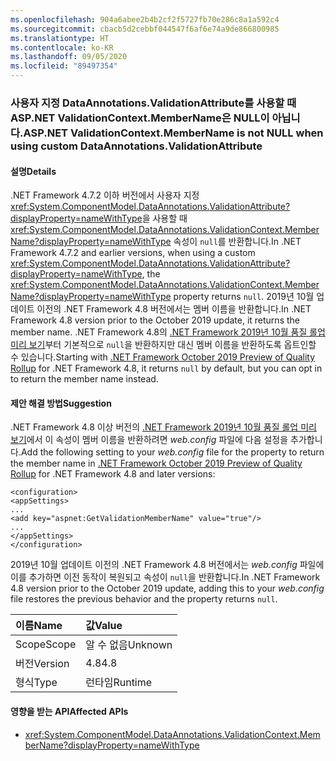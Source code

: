 ```yaml
---
ms.openlocfilehash: 904a6abee2b4b2cf2f5727fb70e286c8a1a592c4
ms.sourcegitcommit: cbacb5d2cebbf044547f6af6e74a9de866800985
ms.translationtype: HT
ms.contentlocale: ko-KR
ms.lasthandoff: 09/05/2020
ms.locfileid: "89497354"
---
```

### <a name="aspnet-validationcontextmembername-is-not-null-when-using-custom-dataannotationsvalidationattribute"></a><span data-ttu-id="96d7a-101">사용자 지정 DataAnnotations.ValidationAttribute를 사용할 때 ASP.NET ValidationContext.MemberName은 NULL이 아닙니다.</span><span class="sxs-lookup"><span data-stu-id="96d7a-101">ASP.NET ValidationContext.MemberName is not NULL when using custom DataAnnotations.ValidationAttribute</span></span>

#### <a name="details"></a><span data-ttu-id="96d7a-102">설명</span><span class="sxs-lookup"><span data-stu-id="96d7a-102">Details</span></span>

<span data-ttu-id="96d7a-103">.NET Framework 4.7.2 이하 버전에서 사용자 지정 <xref:System.ComponentModel.DataAnnotations.ValidationAttribute?displayProperty=nameWithType>을 사용할 때 <xref:System.ComponentModel.DataAnnotations.ValidationContext.MemberName?displayProperty=nameWithType> 속성이 `null`를 반환합니다.</span><span class="sxs-lookup"><span data-stu-id="96d7a-103">In .NET Framework 4.7.2 and earlier versions, when using a custom <xref:System.ComponentModel.DataAnnotations.ValidationAttribute?displayProperty=nameWithType>, the <xref:System.ComponentModel.DataAnnotations.ValidationContext.MemberName?displayProperty=nameWithType> property returns `null`.</span></span> <span data-ttu-id="96d7a-104">2019년 10월 업데이트 이전의 .NET Framework 4.8 버전에서는 멤버 이름을 반환합니다.</span><span class="sxs-lookup"><span data-stu-id="96d7a-104">In .NET Framework 4.8 version prior to the October 2019 update, it returns the member name.</span></span> <span data-ttu-id="96d7a-105">.NET Framework 4.8의 [.NET Framework 2019년 10월 품질 롤업 미리 보기](https://devblogs.microsoft.com/dotnet/net-framework-october-2019-preview-of-quality-rollup/)부터 기본적으로 `null`을 반환하지만 대신 멤버 이름을 반환하도록 옵트인할 수 있습니다.</span><span class="sxs-lookup"><span data-stu-id="96d7a-105">Starting with [.NET Framework October 2019 Preview of Quality Rollup](https://devblogs.microsoft.com/dotnet/net-framework-october-2019-preview-of-quality-rollup/) for .NET Framework 4.8, it returns `null` by default, but you can opt in to return the member name instead.</span></span>

#### <a name="suggestion"></a><span data-ttu-id="96d7a-106">제안 해결 방법</span><span class="sxs-lookup"><span data-stu-id="96d7a-106">Suggestion</span></span>

<span data-ttu-id="96d7a-107">.NET Framework 4.8 이상 버전의 [.NET Framework 2019년 10월 품질 롤업 미리 보기](https://devblogs.microsoft.com/dotnet/net-framework-october-2019-preview-of-quality-rollup/)에서 이 속성이 멤버 이름을 반환하려면 *web.config* 파일에 다음 설정을 추가합니다.</span><span class="sxs-lookup"><span data-stu-id="96d7a-107">Add the following setting to your *web.config* file for the property to return the member name in [.NET Framework October 2019 Preview of Quality Rollup](https://devblogs.microsoft.com/dotnet/net-framework-october-2019-preview-of-quality-rollup/) for .NET Framework 4.8 and later versions:</span></span><pre><code class="lang-xml">&lt;configuration&gt;&#13;&#10;&lt;appSettings&gt;&#13;&#10;...&#13;&#10;&lt;add key=&quot;aspnet:GetValidationMemberName&quot;  value=&quot;true&quot;/&gt;&#13;&#10;...&#13;&#10;&lt;/appSettings&gt;&#13;&#10;&lt;/configuration&gt;&#13;&#10;</code></pre><span data-ttu-id="96d7a-108">2019년 10월 업데이트 이전의 .NET Framework 4.8 버전에서는 *web.config* 파일에 이를 추가하면 이전 동작이 복원되고 속성이 `null`을 반환합니다.</span><span class="sxs-lookup"><span data-stu-id="96d7a-108">In .NET Framework 4.8 version prior to the October 2019 update,  adding this to your *web.config* file restores the previous behavior and the property returns `null`.</span></span>

| <span data-ttu-id="96d7a-109">이름</span><span class="sxs-lookup"><span data-stu-id="96d7a-109">Name</span></span>    | <span data-ttu-id="96d7a-110">값</span><span class="sxs-lookup"><span data-stu-id="96d7a-110">Value</span></span>       |
|:--------|:------------|
| <span data-ttu-id="96d7a-111">Scope</span><span class="sxs-lookup"><span data-stu-id="96d7a-111">Scope</span></span>   |<span data-ttu-id="96d7a-112">알 수 없음</span><span class="sxs-lookup"><span data-stu-id="96d7a-112">Unknown</span></span>|
|<span data-ttu-id="96d7a-113">버전</span><span class="sxs-lookup"><span data-stu-id="96d7a-113">Version</span></span>|<span data-ttu-id="96d7a-114">4.8</span><span class="sxs-lookup"><span data-stu-id="96d7a-114">4.8</span></span>|
|<span data-ttu-id="96d7a-115">형식</span><span class="sxs-lookup"><span data-stu-id="96d7a-115">Type</span></span>|<span data-ttu-id="96d7a-116">런타임</span><span class="sxs-lookup"><span data-stu-id="96d7a-116">Runtime</span></span>|

#### <a name="affected-apis"></a><span data-ttu-id="96d7a-117">영향을 받는 API</span><span class="sxs-lookup"><span data-stu-id="96d7a-117">Affected APIs</span></span>

- <xref:System.ComponentModel.DataAnnotations.ValidationContext.MemberName?displayProperty=nameWithType>

<!--

#### Affected APIs

- `P:System.ComponentModel.DataAnnotations.ValidationContext.MemberName`

-->
